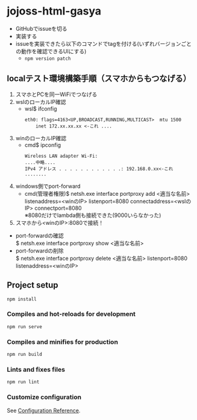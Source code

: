 # jojoss-html-gasya

- GitHubでissueを切る
- 実装する
- issueを実装できたら以下のコマンドでtagを付ける(いずれバージョンごとの動作を確認できるUIにする)
    - `npm version patch`

## localテスト環境構築手順（スマホからもつなげる）
1. スマホとPCを同一WiFiでつなげる
1. wslのローカルIP確認
    - wsl$ ifconfig
        ```
        eth0: flags=4163<UP,BROADCAST,RUNNING,MULTICAST>  mtu 1500
            inet 172.xx.xx.xx <-これ ....
        ```
1. winのローカルIP確認
    - cmd$ ipconfig
        ```
        Wireless LAN adapter Wi-Fi:
        ....中略....
        IPv4 アドレス . . . . . . . . . . . .: 192.168.0.xx<-これ
        ........
        ```
1. windows側でport-forward  
    - cmd(管理者権限)$ netsh.exe interface portproxy add <適当な名前> listenaddress=<winのIP> listenport=8080 connectaddress=<wslのIP> connectport=8080  
    ※8080だけでlambda側も接続できた(9000いらなかった)
1. スマホから<winのIP>:8080で接続！
- port-forwardの確認  
    $ netsh.exe interface portproxy show <適当な名前>
- port-forwardの削除  
    $ netsh.exe interface portproxy delete <適当な名前> listenport=8080 listenaddress=<winのIP>

## Project setup
```
npm install
```

### Compiles and hot-reloads for development
```
npm run serve
```

### Compiles and minifies for production
```
npm run build
```

### Lints and fixes files
```
npm run lint
```

### Customize configuration
See [Configuration Reference](https://cli.vuejs.org/config/).
